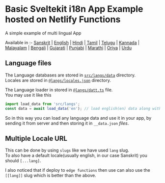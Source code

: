 # Basic Sveltekit i18n App Example hosted on Netlify Functions

A simple example of multi lingual App

Available in :-
[Sanskrit](https://sveltekit-i18n-example.netlify.app) |
[English](https://sveltekit-i18n-example.netlify.app/en) |
[Hindi](https://sveltekit-i18n-example.netlify.app/hi) |
[Tamil](https://sveltekit-i18n-example.netlify.app/ta) |
[Telugu](https://sveltekit-i18n-example.netlify.app/te) |
[Kannada](https://sveltekit-i18n-example.netlify.app/kn) |
[Malayalam](https://sveltekit-i18n-example.netlify.app/ml) |
[Bengali](https://sveltekit-i18n-example.netlify.app/bn) |
[Gujarati](https://sveltekit-i18n-example.netlify.app/gu) |
[Punjabi](https://sveltekit-i18n-example.netlify.app/pa) |
[Marathi](https://sveltekit-i18n-example.netlify.app/mr) |
[Oriya](https://sveltekit-i18n-example.netlify.app/or) |
[Urdu](https://sveltekit-i18n-example.netlify.app/ur)

## Language files

The Language databases are stored in [`src/langs/data`](./src/langs/data) directory.  
Locales are stored in [`@langs/locales.json`](./src/langs/locales.json) directory.

The Language loader in stored in [`@langs/datt.ts`](./src/langs/datt.ts) file.  
You may use it like this

```ts
import load_data from 'src/langs';
const data = await load_data('en'); // load english(en) data along with its type
```

So in this way you can load any language data and use it in your app, by sending it from server and then storing it in `__data.json` _files_.

## Multiple Locale URL

This can be done by using `slugs` like we have used `lang` slug.  
To also have a default locale(usually english, in our case Sanskrit) you should `[...lang]`.

I also noticed that if deploy to `edge functions` then use can also use the `[[lang]]` slug which is better than the above.
